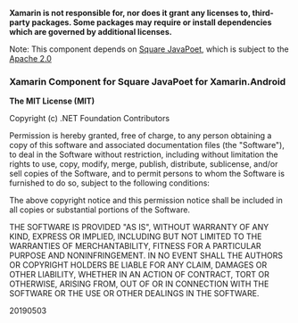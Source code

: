 **Xamarin is not responsible for, nor does it grant any licenses to, third-party packages. Some packages may require or install dependencies which are governed by additional licenses.**

Note: This component depends on [Square JavaPoet](https://github.com/square/javapoet), which is subject to the [Apache 2.0](https://github.com/square/javapoet/blob/master/LICENSE.txt)

### Xamarin Component for Square JavaPoet for Xamarin.Android

**The MIT License (MIT)**

Copyright (c) .NET Foundation Contributors

Permission is hereby granted, free of charge, to any person obtaining a copy of this software and associated documentation files (the "Software"), to deal in the Software without restriction, including without limitation the rights to use, copy, modify, merge, publish, distribute, sublicense, and/or sell copies of the Software, and to permit persons to whom the Software is furnished to do so, subject to the following conditions:

The above copyright notice and this permission notice shall be included in all copies or substantial portions of the Software.

THE SOFTWARE IS PROVIDED "AS IS", WITHOUT WARRANTY OF ANY KIND, EXPRESS OR IMPLIED, INCLUDING BUT NOT LIMITED TO THE WARRANTIES OF MERCHANTABILITY, FITNESS FOR A PARTICULAR PURPOSE AND NONINFRINGEMENT. IN NO EVENT SHALL THE AUTHORS OR COPYRIGHT HOLDERS BE LIABLE FOR ANY CLAIM, DAMAGES OR OTHER LIABILITY, WHETHER IN AN ACTION OF CONTRACT, TORT OR OTHERWISE, ARISING FROM, OUT OF OR IN CONNECTION WITH THE SOFTWARE OR THE USE OR OTHER DEALINGS IN THE SOFTWARE.

20190503
